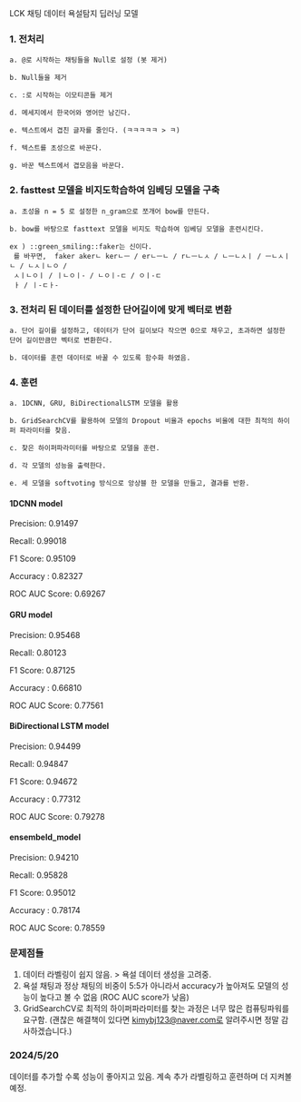 LCK 채팅 데이터 욕설탐지 딥러닝 모델

### 1. 전처리

    a. @로 시작하는 채팅들을 Null로 설정 (봇 제거)
   
    b. Null들을 제거
   
    c. :로 시작하는 이모티콘들 제거
   
    d. 메세지에서 한국어와 영어만 남긴다.
   
    e. 텍스트에서 겹친 글자를 줄인다. (ㅋㅋㅋㅋㅋ > ㅋ)
   
    f. 텍스트를 초성으로 바꾼다.
   
    g. 바꾼 텍스트에서 겹모음을 바꾼다.
    
### 2. fasttest 모델을 비지도학습하여 임베딩 모델을 구축

    a. 초성을 n = 5 로 설정한 n_gram으로 쪼개어 bow를 만든다.
    
    b. bow를 바탕으로 fasttext 모델을 비지도 학습하여 임베딩 모델을 훈련시킨다. 
    
    ex ) ::green_smiling::faker는 신이다. 
     를 바꾸면,  faker akerㄴ kerㄴㅡ / erㄴㅡㄴ / rㄴㅡㄴㅅ / ㄴㅡㄴㅅㅣ / ㅡㄴㅅㅣㄴ / ㄴㅅㅣㄴㅇ /
     ㅅㅣㄴㅇㅣ / ㅣㄴㅇㅣ- / ㄴㅇㅣ-ㄷ / ㅇㅣ-ㄷ
     ㅏ / ㅣ-ㄷㅏ-
### 3. 전처리 된 데이터를 설정한 단어길이에 맞게 벡터로 변환

    a. 단어 길이를 설정하고, 데이터가 단어 길이보다 작으면 0으로 채우고, 초과하면 설정한 단어 길이만큼만 벡터로 변환한다.
    
    b. 데이터를 훈련 데이터로 바꿀 수 있도록 함수화 하였음.
    
### 4. 훈련

    a. 1DCNN, GRU, BiDirectionalLSTM 모델을 활용
    
    b. GridSearchCV를 활용하여 모델의 Dropout 비율과 epochs 비율에 대한 최적의 하이퍼 파라미터를 찾음.
    
    c. 찾은 하이퍼파라미터를 바탕으로 모델을 훈련.
    
    d. 각 모델의 성능을 출력한다.
    
    e. 세 모델을 softvoting 방식으로 앙상블 한 모델을 만들고, 결과를 반환.
    
#### 1DCNN model
Precision: 0.91497

Recall: 0.99018

F1 Score: 0.95109

Accuracy : 0.82327

ROC AUC Score: 0.69267


#### GRU model
Precision: 0.95468

Recall: 0.80123

F1 Score: 0.87125

Accuracy : 0.66810

ROC AUC Score: 0.77561

#### BiDirectional LSTM model
Precision: 0.94499

Recall: 0.94847

F1 Score: 0.94672

Accuracy : 0.77312

ROC AUC Score: 0.79278

#### ensembeld_model
Precision: 0.94210

Recall: 0.95828

F1 Score: 0.95012

Accuracy : 0.78174

ROC AUC Score: 0.78559

### 문제점들
1. 데이터 라벨링이 쉽지 않음. > 욕설 데이터 생성을 고려중.
2. 욕설 채팅과 정상 채팅의 비중이 5:5가 아니라서 accuracy가 높아져도 모델의 성능이 높다고 볼 수 없음 (ROC AUC score가 낮음)
3. GridSearchCV로 최적의 하이퍼파라미터를 찾는 과정은 너무 많은 컴퓨팅파워를 요구함.
(괜찮은 해결책이 있다면 kimybj123@naver.com로 알려주시면 정말 감사하겠습니다.)

### 2024/5/20
데이터를 추가할 수록 성능이 좋아지고 있음. 계속 추가 라벨링하고 훈련하며 더 지켜볼 예정.



